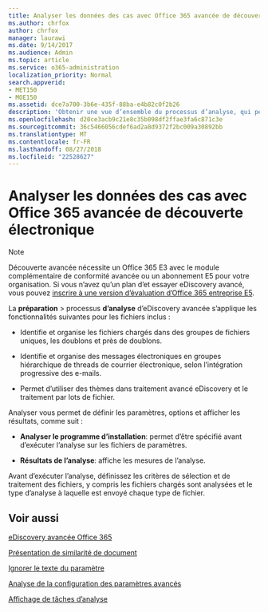 ```yaml
---
title: Analyser les données des cas avec Office 365 avancée de découverte électronique
ms.author: chrfox
author: chrfox
manager: laurawi
ms.date: 9/14/2017
ms.audience: Admin
ms.topic: article
ms.service: o365-administration
localization_priority: Normal
search.appverid:
- MET150
- MOE150
ms.assetid: dce7a700-3b6e-435f-88ba-e4b82c0f2b26
description: 'Obtenir une vue d’ensemble du processus d’analyse, qui permet de définir les paramètres, options d’exécution, et afficher les résultats, dans Office 365 avancée de découverte électronique. '
ms.openlocfilehash: d20ce3acb9c21e8c35b098df2ffae3fa6c871c3e
ms.sourcegitcommit: 36c5466056cdef6ad2a8d9372f2bc009a30892bb
ms.translationtype: MT
ms.contentlocale: fr-FR
ms.lasthandoff: 08/27/2018
ms.locfileid: "22528627"
---
```

# <a name="analyze-case-data-with-office-365-advanced-ediscovery"></a>Analyser les données des cas avec Office 365 avancée de découverte électronique

> [!NOTE]
> Découverte avancée nécessite un Office 365 E3 avec le module complémentaire de conformité avancée ou un abonnement E5 pour votre organisation. Si vous n’avez qu’un plan d’et essayer eDiscovery avancé, vous pouvez [inscrire à une version d’évaluation d’Office 365 entreprise E5](https://go.microsoft.com/fwlink/p/?LinkID=698279). 
  
La **préparation** \> processus **d’analyse** d’eDiscovery avancée s’applique les fonctionnalités suivantes pour les fichiers inclus : 
  
- Identifie et organise les fichiers chargés dans des groupes de fichiers uniques, les doublons et près de doublons.
    
- Identifie et organise des messages électroniques en groupes hiérarchique de threads de courrier électronique, selon l’intégration progressive des e-mails.
    
- Permet d’utiliser des thèmes dans traitement avancé eDiscovery et le traitement par lots de fichier.
    
 Analyser vous permet de définir les paramètres, options et afficher les résultats, comme suit : 
  
- **Analyser le programme d’installation**: permet d’être spécifié avant d’exécuter l’analyse sur les fichiers de paramètres.
    
- **Résultats de l’analyse**: affiche les mesures de l’analyse. 
    
Avant d’exécuter l’analyse, définissez les critères de sélection et de traitement des fichiers, y compris les fichiers chargés sont analysées et le type d’analyse à laquelle est envoyé chaque type de fichier. 
  
## <a name="see-also"></a>Voir aussi

[eDiscovery avancée Office 365](office-365-advanced-ediscovery.md)
  
[Présentation de similarité de document](understand-document-similarity-in-advanced-ediscovery.md)
  
[Ignorer le texte du paramètre](set-ignore-text-in-advanced-ediscovery.md)
  
[Analyse de la configuration des paramètres avancés](set-analyze-advanced-settings-in-advanced-ediscovery.md)
  
[Affichage de tâches d’analyse](view-analyze-results-in-advanced-ediscovery.md)

